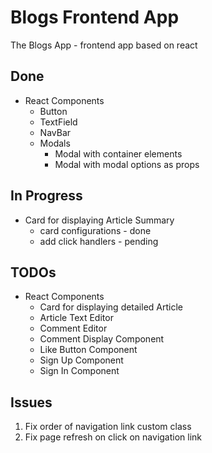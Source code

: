 # Blogs Frontend App

The Blogs App - frontend app based on react

## Done

- React Components
  - Button
  - TextField
  - NavBar
  - Modals
    - Modal with container elements
    - Modal with modal options as props

## In Progress

- Card for displaying Article Summary
  - card configurations - done
  - add click handlers - pending

## TODOs

- React Components
  - Card for displaying detailed Article
  - Article Text Editor
  - Comment Editor
  - Comment Display Component
  - Like Button Component
  - Sign Up Component
  - Sign In Component

## Issues

1. Fix order of navigation link custom class
2. Fix page refresh on click on navigation link
